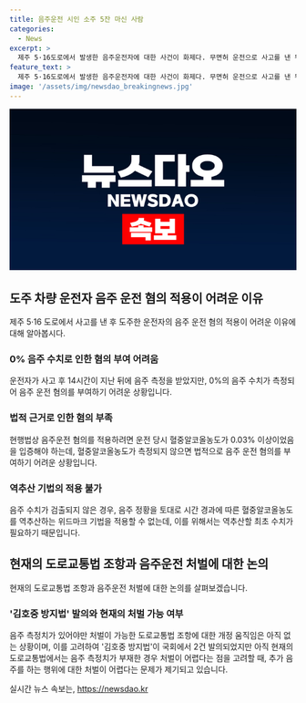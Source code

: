 ```yaml
---
title: 음주운전 시인 소주 5잔 마신 사람
categories:
  - News
excerpt: >
  제주 5·16도로에서 발생한 음주운전자에 대한 사건이 화제다. 무면허 운전으로 사고를 낸 뒤 도주했던 운전자가 사고 14시간 후 음주를 시인했지만, 검사 결과 음주 수치가 없어 음주운전 혐의가 적용되지 않을 전망이다. 이에 대해 현행법의 한계와 음주 운전 사건의 연이은 발생으로 인한 논란이 커지고 있다. 그는 사고 후 13시간 40분만에 경찰에 의해 긴급체포되었으며, 추가 음주를 한 것으로 의심되나 음주 측정 결과는 나오지 않았다. 이에 대한 법 개정 움직임이 나오지 않고 있는 상황이다.
feature_text: >
  제주 5·16도로에서 발생한 음주운전자에 대한 사건이 화제다. 무면허 운전으로 사고를 낸 뒤 도주했던 운전자가 사고 14시간 후 음주를 시인했지만, 검사 결과 음주 수치가 없어 음주운전 혐의가 적용되지 않을 전망이다. 이에 대해 현행법의 한계와 음주 운전 사건의 연이은 발생으로 인한 논란이 커지고 있다. 그는 사고 후 13시간 40분만에 경찰에 의해 긴급체포되었으며, 추가 음주를 한 것으로 의심되나 음주 측정 결과는 나오지 않았다. 이에 대한 법 개정 움직임이 나오지 않고 있는 상황이다.
image: '/assets/img/newsdao_breakingnews.jpg'
---
```


<p><img src="/assets/img/newsdao_breakingnews.jpg" alt="koreaapp 속보" /></p>

<h2 data-ke-size="size26">도주 차량 운전자 음주 운전 혐의 적용이 어려운 이유</h2>

<p data-ke-size="size16">제주 5·16 도로에서 사고를 낸 후 도주한 운전자의 음주 운전 혐의 적용이 어려운 이유에 대해 알아봅시다.</p>

<h3><b>0% 음주 수치로 인한 혐의 부여 어려움</b></h3>

<p data-ke-size="size16">운전자가 사고 후 14시간이 지난 뒤에 음주 측정을 받았지만, 0%의 음주 수치가 측정되어 음주 운전 혐의를 부여하기 어려운 상황입니다.</p>

<h3><b>법적 근거로 인한 혐의 부족</b></h3>

<p data-ke-size="size16">현행법상 음주운전 혐의를 적용하려면 운전 당시 혈중알코올농도가 0.03% 이상이었음을 입증해야 하는데, 혈중알코올농도가 측정되지 않으면 법적으로 음주 운전 혐의를 부여하기 어려운 상황입니다.</p>

<h3><b>역추산 기법의 적용 불가</b></h3>

<p data-ke-size="size16">음주 수치가 검출되지 않은 경우, 음주 정황을 토대로 시간 경과에 따른 혈중알코올농도를 역추산하는 위드마크 기법을 적용할 수 없는데, 이를 위해서는 역추산할 최초 수치가 필요하기 때문입니다.</p>

<h2 data-ke-size="size26">현재의 도로교통법 조항과 음주운전 처벌에 대한 논의</h2>

<p data-ke-size="size16">현재의 도로교통법 조항과 음주운전 처벌에 대한 논의를 살펴보겠습니다.</p>

<h3><b>'김호중 방지법' 발의와 현재의 처벌 가능 여부</b></h3>

<p data-ke-size="size16">음주 측정치가 있어야만 처벌이 가능한 도로교통법 조항에 대한 개정 움직임은 아직 없는 상황이며, 이를 고려하여 '김호중 방지법'이 국회에서 2건 발의되었지만 아직 현재의 도로교통법에서는 음주 측정치가 부재한 경우 처벌이 어렵다는 점을 고려할 때, 추가 음주를 하는 행위에 대한 처벌이 어렵다는 문제가 제기되고 있습니다.</p>
실시간 뉴스 속보는, <a href="https://newsdao.kr" rel="dofollow">https://newsdao.kr</a>


